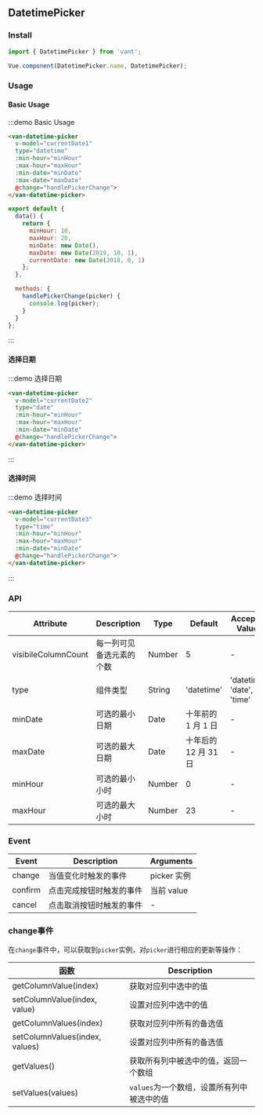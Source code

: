 <script>
export default {
  data() {
    return {
      minHour: 10,
      maxHour: 20,
      minDate: new Date(),
      maxDate: new Date(2019, 10, 1),
      currentDate1: new Date(2018, 0, 1),
      currentDate2: null,
      currentDate3: null
    };
  },

  methods: {
    handlePickerChange(picker) {
      console.log(picker);
    },
    handlePickerCancel() {
      console.log('picker cancel');
    },
    handlePickerConfirm() {
      console.log('picker confirm');
    }
  }
};
</script>

## DatetimePicker

### Install
``` javascript
import { DatetimePicker } from 'vant';

Vue.component(DatetimePicker.name, DatetimePicker);
```

### Usage

#### Basic Usage

:::demo Basic Usage
```html
<van-datetime-picker
  v-model="currentDate1"
  type="datetime"
  :min-hour="minHour"
  :max-hour="maxHour"
  :min-date="minDate"
  :max-date="maxDate"
  @change="handlePickerChange">  
</van-datetime-picker>
```

```javascript
export default {
  data() {
    return {
      minHour: 10,
      maxHour: 20,
      minDate: new Date(),
      maxDate: new Date(2019, 10, 1),
      currentDate: new Date(2018, 0, 1)
    };
  },

  methods: {
    handlePickerChange(picker) {
      console.log(picker);
    }
  }
};
```
:::

#### 选择日期

:::demo 选择日期
```html
<van-datetime-picker
  v-model="currentDate2"
  type="date"
  :min-hour="minHour"
  :max-hour="maxHour"
  :min-date="minDate"
  @change="handlePickerChange">  
</van-datetime-picker>
```
:::

#### 选择时间

:::demo 选择时间
```html
<van-datetime-picker
  v-model="currentDate3"
  type="time"
  :min-hour="minHour"
  :max-hour="maxHour"
  :min-date="minDate"
  @change="handlePickerChange">
</van-datetime-picker>
```
:::


### API

| Attribute | Description | Type | Default | Accepted Values |
|-----------|-----------|-----------|-------------|-------------|
| visibileColumnCount | 每一列可见备选元素的个数 | Number | 5 | - |
| type | 组件类型 | String | 'datetime' |  'datetime', 'date', 'time' |
| minDate | 可选的最小日期 | Date | 十年前的 1 月 1 日 | - |
| maxDate | 可选的最大日期 | Date | 十年后的 12 月 31 日 | - |
| minHour | 可选的最小小时 | Number | 0 | - |
| maxHour | 可选的最大小时 | Number | 23 | - |

### Event

| Event | Description | Arguments |
|-----------|-----------|-----------|
| change | 当值变化时触发的事件 | picker 实例 |
| confirm | 点击完成按钮时触发的事件 | 当前 value |
| cancel | 点击取消按钮时触发的事件 | - |

### change事件

在`change`事件中，可以获取到`picker`实例，对`picker`进行相应的更新等操作：

| 函数 | Description |
|-----------|-----------|
| getColumnValue(index) | 获取对应列中选中的值 |
| setColumnValue(index, value) | 设置对应列中选中的值 |
| getColumnValues(index) | 获取对应列中所有的备选值 |
| setColumnValues(index, values) | 设置对应列中所有的备选值 |
| getValues() | 获取所有列中被选中的值，返回一个数组 |
| setValues(values) | `values`为一个数组，设置所有列中被选中的值 |
